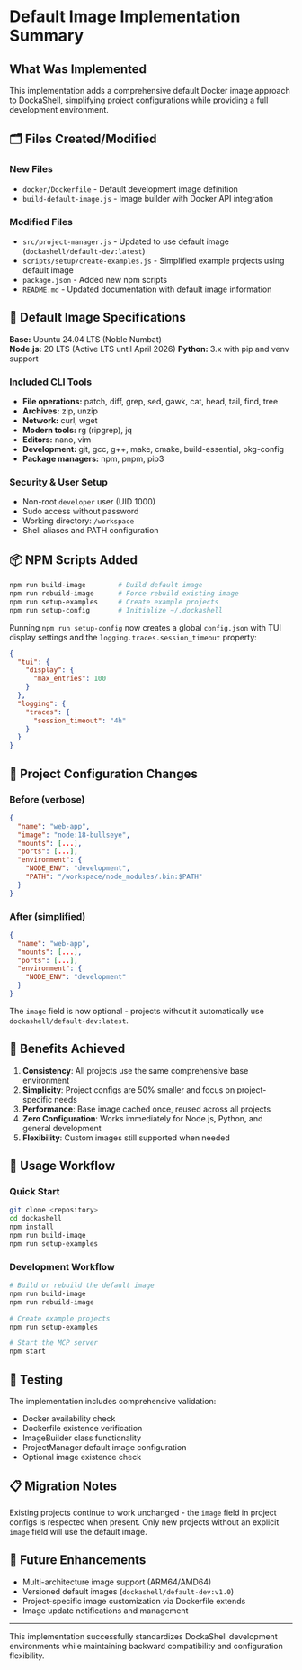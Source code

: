 # Default Image Implementation Summary

## What Was Implemented

This implementation adds a comprehensive default Docker image approach to
DockaShell, simplifying project configurations while providing a full
development environment.

## 🗂️ Files Created/Modified

### New Files

- `docker/Dockerfile` - Default development image definition
- `build-default-image.js` - Image builder with Docker API integration

### Modified Files

- `src/project-manager.js` - Updated to use default image
  (`dockashell/default-dev:latest`)
- `scripts/setup/create-examples.js` - Simplified example projects using default
  image
- `package.json` - Added new npm scripts
- `README.md` - Updated documentation with default image information

## 🐳 Default Image Specifications

**Base:** Ubuntu 24.04 LTS (Noble Numbat)  
**Node.js:** 20 LTS (Active LTS until April 2026) **Python:** 3.x with pip and
venv support

### Included CLI Tools

- **File operations:** patch, diff, grep, sed, gawk, cat, head, tail, find, tree
- **Archives:** zip, unzip
- **Network:** curl, wget
- **Modern tools:** rg (ripgrep), jq
- **Editors:** nano, vim
- **Development:** git, gcc, g++, make, cmake, build-essential, pkg-config
- **Package managers:** npm, pnpm, pip3

### Security & User Setup

- Non-root `developer` user (UID 1000)
- Sudo access without password
- Working directory: `/workspace`
- Shell aliases and PATH configuration

## 📦 NPM Scripts Added

```bash
npm run build-image        # Build default image
npm run rebuild-image      # Force rebuild existing image
npm run setup-examples     # Create example projects
npm run setup-config       # Initialize ~/.dockashell
```

Running `npm run setup-config` now creates a global `config.json` with TUI
display settings and the `logging.traces.session_timeout` property:

```json
{
  "tui": {
    "display": {
      "max_entries": 100
    }
  },
  "logging": {
    "traces": {
      "session_timeout": "4h"
    }
  }
}
```

## 🔄 Project Configuration Changes

### Before (verbose)

```json
{
  "name": "web-app",
  "image": "node:18-bullseye",
  "mounts": [...],
  "ports": [...],
  "environment": {
    "NODE_ENV": "development",
    "PATH": "/workspace/node_modules/.bin:$PATH"
  }
}
```

### After (simplified)

```json
{
  "name": "web-app",
  "mounts": [...],
  "ports": [...],
  "environment": {
    "NODE_ENV": "development"
  }
}
```

The `image` field is now optional - projects without it automatically use
`dockashell/default-dev:latest`.

## 🎯 Benefits Achieved

1. **Consistency**: All projects use the same comprehensive base environment
2. **Simplicity**: Project configs are 50% smaller and focus on project-specific
   needs
3. **Performance**: Base image cached once, reused across all projects
4. **Zero Configuration**: Works immediately for Node.js, Python, and general
   development
5. **Flexibility**: Custom images still supported when needed

## 🚀 Usage Workflow

### Quick Start

```bash
git clone <repository>
cd dockashell
npm install
npm run build-image
npm run setup-examples
```

### Development Workflow

```bash
# Build or rebuild the default image
npm run build-image
npm run rebuild-image

# Create example projects
npm run setup-examples

# Start the MCP server
npm start
```

## 🧪 Testing

The implementation includes comprehensive validation:

- Docker availability check
- Dockerfile existence verification
- ImageBuilder class functionality
- ProjectManager default image configuration
- Optional image existence check

## 📋 Migration Notes

Existing projects continue to work unchanged - the `image` field in project
configs is respected when present. Only new projects without an explicit `image`
field will use the default image.

## 🔮 Future Enhancements

- Multi-architecture image support (ARM64/AMD64)
- Versioned default images (`dockashell/default-dev:v1.0`)
- Project-specific image customization via Dockerfile extends
- Image update notifications and management

---

This implementation successfully standardizes DockaShell development
environments while maintaining backward compatibility and configuration
flexibility.

